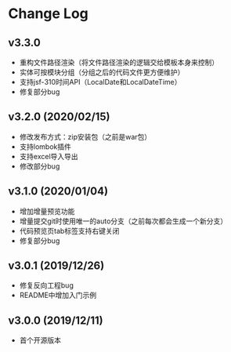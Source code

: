 # Change Log

## v3.3.0

- 重构文件路径渲染（将文件路径渲染的逻辑交给模板本身来控制）
- 实体可按模块分组（分组之后的代码文件更方便维护）
- 支持jsf-310时间API（LocalDate和LocalDateTime）
- 修复部分bug

## v3.2.0 (2020/02/15)

- 修改发布方式：zip安装包（之前是war包）
- 支持lombok插件
- 支持excel导入导出
- 修改部分bug


## v3.1.0 (2020/01/04)

- 增加增量预览功能
- 增量提交git时使用唯一的auto分支（之前每次都会生成一个新分支）
- 代码预览页tab标签支持右键关闭
- 修复部分bug


## v3.0.1 (2019/12/26)

- 修复反向工程bug
- README中增加入门示例


## v3.0.0 (2019/12/11)

- 首个开源版本

